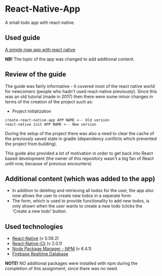 # React-Native-App

A small todo app with react-native.

## Used guide

[A simple map app with react native](https://www.youtube.com/watch?v=6ZnfsJ6mM5c)

**NB!** The topic of the app was changed to add additional content.

## Review of the guide

The guide was fairly informative - it covered most of the react native world for newcomers (people who hadn't used react-native previously).
Since this was an old tutorial (made in 2017) then there were some minor changes in terms of the creation of the project such as:
* Project initialization
```
create-react-native-app APP NAME <-- Old version
react-native init APP NAME <-- New version
```
During the setup of the project there was also a need to clear the cache of the previously saved state in gradle (dependency confilcts which
prevented the project from building).

This guide also provided a lot of motivation in order to get back into React based development (the owner of this repository wasn't a big fan of React until
now, because of previous encounters)

## Additional content (which was added to the app)
* In addition to deleting and retrieving all todos for the user, the app also now allows the user to create new todos in a seperate form
* The form, which is used to provide functionality to add new todos, is only shown when the user wants to create a new todo (clicks the 'Create a new todo' button.

## Used technologies
* [React-Native](https://facebook.github.io/react-native/) (v 0.59.2)
* [React-Native-Cli](https://facebook.github.io/react-native/docs/getting-started) (v 2.0.1)
* [Node Package Manager - NPM](https://www.npmjs.com/) (v 6.4.1)
* [Firebase Realtime Database](https://firebase.google.com/)

**NOTE!** NO additional packages were installed with npm during the completion of this assignment, since there was no need.
